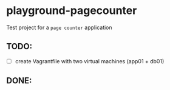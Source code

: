 # playground-pagecounter
Test project for a `page counter` application

## TODO:

- [ ] create Vagrantfile with two virtual machines (app01 + db01)

## DONE:

